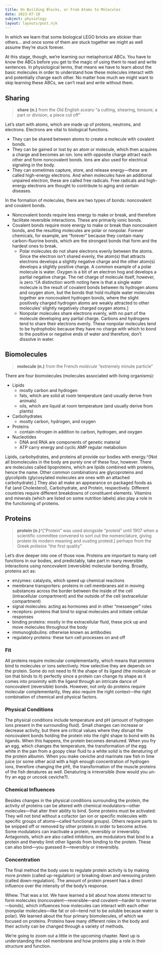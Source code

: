 ```yaml
---
title: On Building Blocks, or From Atoms to Molecules
date: 2023-07-10
subject: physiology
layout: layouts/post.njk
---
```

In which we learn that some biological LEGO bricks are stickier than others... and once some of them are stuck together we might as well assume they’re stuck forever.

<!-- excerpt -->

At this stage, though, we’re learning our metaphorical ABCs. You have to know the ABCs before you get to the magic of using them to read and write sentences. In physiological terms, that means we have to learn about the basic molecules in order to understand how these molecules interact with and potentially change each other. No matter how much we might want to skip learning these ABCs, we can’t read and write without them.

## Sharing

> **share (n.)**
> from the Old English *scearu*
> “a cutting, shearing, tonsure;
> a part or division, a piece cut off”

Let’s start with atoms, which are made up of protons, neutrons, and electrons. Electrons are vital to biological functions.

* They can be shared between atoms to create a molecule with covalent bonds.
* They can be gained or lost by an atom or molecule, which then acquires a charge and becomes an ion. Ions with opposite charge attract each other and form noncovalent bonds. Ions are also used for electrical signaling in the body.
* They can sometimes capture, store, and release energy—these are called high-energy electrons. And when molecules have an additional unpaired electron, these are called free radicals. Free radicals and high-energy electrons are thought to contribute to aging and certain diseases.

In the formation of molecules, there are two types of bonds: noncovalent and covalent bonds.

* Noncovalent bonds require less energy to make or break, and therefore facilitate reversible interactions. These are primarily ionic bonds.
* Covalent bonds require more energy to make or break than noncovalent bonds, and the resulting molecules are polar or nonpolar. Forever chemicals, for example, are “forever” because they contain many carbon-fluorine bonds, which are the strongest bonds that form and the hardest ones to break.
  * Polar molecules do not share electrons evenly between the atoms. Since the electron isn’t shared evenly, the atom(s) that attracts electrons develops a slightly negative charge and the other atom(s) develops a slightly positive charge. A common example of a polar molecule is water. Oxygen is a bit of an electron hog and develops a partial negative charge. The net charge of molecule itself, however, is zero.^[A distinction worth noting here is that a single water molecule is the result of covalent bonds between its hydrogen atoms and oxygen atom, but the bonds that hold multiple water molecules together are noncovalent hydrogen bonds, where the slight positively charged hydrogen atoms are weakly attracted to other molecules’ slightly negatively charged oxygen atoms.]
  * Nonpolar molecules share electrons evenly, with no part of the molecule developing any partial charge. Carbons and hydrogens tend to share their electrons evenly. These nonpolar molecules tend to be hydrophobic because they have no charge with which to bond to the positive or negative ends of water and therefore, don’t dissolve in water.

## Biomolecules

> **molecule (n.)**
> from the French *molécule*
> “extremely minute particle”

There are four biomolecules (molecules associated with living organisms):

* Lipids
  * mostly carbon and hydrogen
  * fats, which are solid at room temperature (and usually derive from animals)
  * oils, which are liquid at room temperature (and usually derive from plants)
* Carbohydrates
  * mostly carbon, hydrogen, and oxygen
* Proteins
  * contain nitrogen in addition to carbon, hydrogen, and oxygen
* Nucleotides
  * DNA and RNA are components of genetic material
  * ATP carry energy and cyclic AMP regular metabolism

Lipids, carbohydrates, and proteins all provide our bodies with energy.^[Not all biomolecules in the body are purely one of these four, however. There are molecules called lipoproteins, which are lipids combined with proteins, hence the name. Other common combinations are glycoproteins and glycolipids (glycosylated molecules are ones with an attached carbohydrate).] They also all make an appearance on packaged foods as Fat (and Cholesterol), Carbohydrate, and Protein, respectively. Different countries require different breakdowns of constituent elements. Vitamins and minerals (which are listed on some nutrition labels) also play a role in the functioning of proteins.

## Proteins

> **protein (n.)**^[“Protein” was used alongside “proteid” until 1907 when a scientific committee convened to sort out the nomenclature, giving protein its modern meaning and ousting proteid.]
> perhaps from the Greek *prōteios*
> “the first quality”

Let’s dive deeper into one of those now. Proteins are important to many cell functions in our bodies, and predictably, take part in many reversible interactions using noncovalent (reversible) molecular bonding. Broadly, proteins act as:

* enzymes: catalysts, which speed up chemical reactions
* membrane transporters: proteins in cell membranes aid in moving substances across the border between the inside of the cell (intracellular compartment) and the outside of the cell (extracellular compartment)
* signal molecules: acting as hormones and in other “messenger” roles
* receptors: proteins that bind to signal molecules and initiate cellular responses
* binding proteins: mostly in the extracellular fluid, these pick up and move molecules throughout the body
* immunoglobulins: otherwise known as antibodies
* regulatory proteins: these turn cell processes on and off

### Fit

All proteins require molecular complementarity, which means that proteins bind to molecules or ions selectively. How selective they are depends on the protein. Some do not need to fit the shape of its ligand (the molecule or ion that binds to it) perfectly since a protein can change its shape as it comes into proximity with the ligand through an intricate dance of noncovalent (reversible) bonds. However, not only do proteins require molecular complementarity, they also require the right context—the right combination of chemical and physical factors.

### Physical Conditions

The physical conditions include temperature and pH (amount of hydrogen ions present in the surrounding fluid). Small changes can increase or decrease activity, but there are critical values where they disrupt the noncovalent bonds holding the protein into the right shape to bond with its ligands. When this happens, the protein becomes denatured. When you fry an egg, which changes the temperature, the transformation of the egg white in the pan from a goopy clear fluid to a white solid is the denaturing of the protein albumin. When you make ceviche and marinate raw fish in lime juice (or some other acid with a high enough concentration of hydrogen ions, therefore changing the pH), the transformation of the muscle proteins of the fish denatures as well. Denaturing is irreversible (how would you un-fry an egg or uncook ceviche?).

### Chemical Influences

Besides changes in the physical conditions surrounding the protein, the activity of proteins can be altered with chemical modulators—other molecules—that alter their ability to bind. Some proteins must be activated: They will not bind without a cofactor (an ion or specific molecules with specific groups of atoms—called functional groups). Others require parts to be snipped off or removed by other proteins in order to become active. Some modulators can inactivate a protein, reversibly or irreversibly. Antagonists, which are also called inhibitors, are modulators that bind to a protein and thereby limit other ligands from binding to the protein. These can also bind—you guessed it—reversibly or irreversibly.

### Concentration

The final method the body uses to regulate protein activity is by making more protein (called up-regulation) or breaking down and removing protein (called down-regulation). The amount of protein present has a direct influence over the intensity of the body’s response.

Whew. That was a lot. We have learned a bit about how atoms interact to form molecules (noncovalent—reversible—and covalent—harder to reverse—bonds), which influences how molecules can interact with each other (nonpolar molecules—like fat or oil—tend not to be soluble because water is polar). We learned about the four primary biomolecules, of which we focused on proteins. Proteins have many different roles in the body and their activity can be changed through a variety of methods.

We’re going to zoom out a little in the upcoming chapter. Next up is understanding the cell membrane and how proteins play a role in their structure and function.